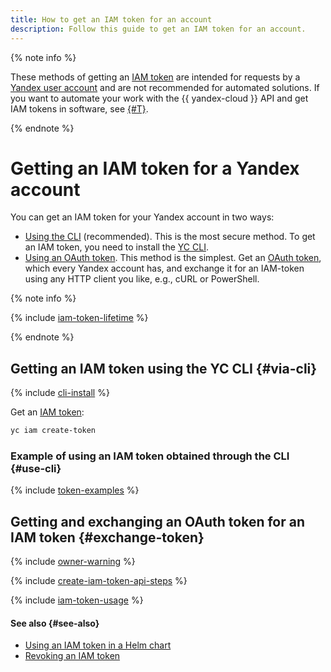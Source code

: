 ```yaml
---
title: How to get an IAM token for an account
description: Follow this guide to get an IAM token for an account.
---
```


{% note info %}

These methods of getting an [IAM token](../../concepts/authorization/iam-token.md) are intended for requests by a [Yandex user account](../../concepts/users/accounts.md#passport) and are not recommended for automated solutions. If you want to automate your work with the {{ yandex-cloud }} API and get IAM tokens in software, see [{#T}](create-for-sa.md).

{% endnote %}

# Getting an IAM token for a Yandex account

You can get an IAM token for your Yandex account in two ways:

* [Using the CLI](#via-cli) (recommended). This is the most secure method. To get an IAM token, you need to install the [YC CLI](../../../cli/).
* [Using an OAuth token](#exchange-token). This method is the simplest. Get an [OAuth token](../../concepts/authorization/oauth-token.md), which every Yandex account has, and exchange it for an IAM-token using any HTTP client you like, e.g., cURL or PowerShell.

{% note info %}

{% include [iam-token-lifetime](../../../_includes/iam-token-lifetime.md) %}

{% endnote %}


## Getting an IAM token using the YC CLI {#via-cli}

{% include [cli-install](../../../_includes/cli-install.md) %}

Get an [IAM token](../../concepts/authorization/iam-token.md):

```bash
yc iam create-token
```

### Example of using an IAM token obtained through the CLI {#use-cli}

{% include [token-examples](../../../_includes/iam/iam-token-usage-examples.md) %}


## Getting and exchanging an OAuth token for an IAM token {#exchange-token}

{% include [owner-warning](../../../_includes/iam/owner-warning.md) %}

{% include [create-iam-token-api-steps](../../../_includes/iam/create-iam-token-api-steps.md) %}

{% include [iam-token-usage](../../../_includes/iam-token-usage.md) %}


#### See also {#see-also}

* [Using an IAM token in a Helm chart](../../../container-registry/operations/helm-chart/helm-chart-push.md)
* [Revoking an IAM token](./revoke-iam-token.md)